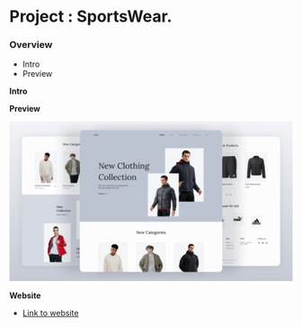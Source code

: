 # Project : SportsWear.

### Overview  

* Intro  
* Preview 
  
**Intro**
  
  
  
**Preview**  
  
![Heres a sneak peek](./images/preview.png)


**Website**

* [Link to website](https://justjoshin12.github.io/sportwear_webpage)